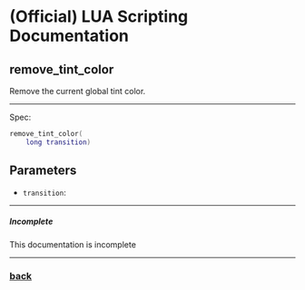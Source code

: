 
# (Official) LUA Scripting Documentation

## remove_tint_color

Remove the current global tint color.

___

Spec:

```lua
remove_tint_color(
	long transition)
```

## Parameters

- `transition`: 

___

##### Incomplete

This documentation is incomplete

___

### [back](../other)
